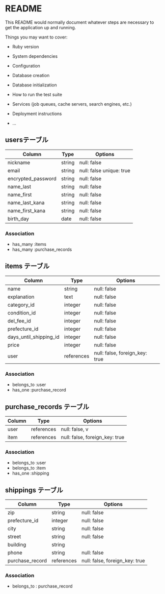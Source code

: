 # README

This README would normally document whatever steps are necessary to get the
application up and running.

Things you may want to cover:

* Ruby version

* System dependencies

* Configuration

* Database creation

* Database initialization

* How to run the test suite

* Services (job queues, cache servers, search engines, etc.)

* Deployment instructions

* ...


## usersテーブル

|Column             |Type   |Options|
|------             |----   |-------|
|nickname           |string |null: false|
|email              |string |null: false  unique: true|
|encrypted_password |string | null: false |
|name_last          |string | null: false |
|name_first         |string | null: false |
|name_last_kana     |string | null: false |
|name_first_kana    |string | null: false |
|birth_day         |date | null: false |


### Association
- has_many :items
- has_many :purchase_records



## items テーブル

| Column              | Type   | Options                        |
| ------              | -------| ------------------------------ |
| name                | string  | null: false |
| explanation         | text    | null: false |
| category_id            |integer | null: false |
| condition_id           |integer | null: false |
| del_fee_id             |integer | null: false |
| prefecture_id           |integer | null: false |
| days_until_shipping_id |integer | null: false |
| price               | integer | null: false |
| user                | references | null: false, foreign_key: true |


### Association
- belongs_to :user
- has_one    :purchase_record


## purchase_records テーブル

| Column        | Type       | Options                        |
| ------        | ---------- | ------------------------------ |
| user       | references | null: false, v |
| item       | references | null: false, foreign_key: true |

### Association
- belongs_to :user
- belongs_to :item
- has_one   :shipping

## shippings テーブル

| Column        | Type       | Options                        |
| ------        | ---------- | ------------------------------ |
| zip           | string     | null: false |
| prefecture_id | integer    | null: false | 
| city          | string     | null: false |
| street        | string     | null: false |
| building      | string     |             |
| phone         | string     | null: false |
| purchase_record| references | null: false, foreign_key: true |


### Association
- belongs_to : purchase_record









